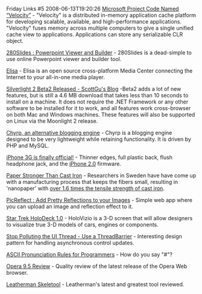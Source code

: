 Friday Links #5
2008-06-13T19:20:26
[Microsoft Project Code Named “Velocity”](http://msdn.mi%0acrosoft.com/library/cc645013.aspx) - "Velocity" is a distributed in-memory application cache platform for developing scalable, available, and high-performance applications. "Velocity" fuses memory across multiple computers to give a single unified cache view to applications. Applications can store any serializable CLR object.

[280Slides : Powerpoint Viewer and Builder](http://www.makeuseof.com/dir/280slides-powerpoint-presentations-viewer-builder/) - 280Slides is a dead-simple to use online Powerpoint viewer and builder tool.

[Elisa](http://elisa.fluendo.com/home/) - Elisa is an open source cross-platform Media Center connecting the Internet to your all-in-one media player.

[Silverlight 2 Beta2 Released - ScottGu's Blog](http://weblogs.asp.net/scottgu/archive/2008/06/06/silverlight-2-beta2-released.aspx) -Beta2 adds a lot of new features, but is still a 4.6 MB download that takes less than 10 seconds to install on a machine. It does not require the .NET Framework or any other software to be installed for it to work, and all features work cross-browser on both Mac and Windows machines. These features will also be supported on Linux via the Moonlight 2 release.

[Chyrp, an alternative blogging engine](http://www.blogherald.com/2008/06/09/blog_software/#comment-479243) - Chyrp is a blogging engine designed to be very lightweight while retaining functionality. It is driven by PHP and MySQL.

[iPhone 3G is finally official!](http://www.engadget.com/2008/06/09/iphone-3g-is-finally-official/) - Thinner edges, full plastic back, flush headphone jack, and the [iPhone 2.0](http://www.engadget.com/2008/06/09/iphone-2-0-free-in-early-july-for-all-iphone-owners-9-95-for-i/) firmware.

[Paper Stronger Than Cast Iron](http://science.slashdot.org/article.pl?sid=08/06/10/0033201&from=rss) - Researchers in Sweden have have come up with a manufacturing process that keeps the fibers small, resulting in 'nanopaper' with [over 1.6 times the tensile strength of cast iron](http://sciencenow.sciencemag.org/cgi/content/full/2008/609/1?).

[PicReflect : Add Pretty Reflections to your Images](http://www.makeuseof.com/dir/picreflect-add-pretty-reflections-images/) - Simple web app where you can upload an image and reflection effect to it.

[Star Trek HoloDeck 1.0](http://www.scientificblogging.com/news_releases/star_trek_holodeck_1_0_holovizio_3d_makes_its_debut) - HoloVizio is a 3-D screen that will allow designers to visualize true 3-D models of cars, engines or components.

[Stop Polluting the UI Thread - Use a ThreadBarrier](http://blog.quantumbitdesigns.com/2008/06/10/stop-polluting-the-ui-thread-use-a-threadbarrier/) - Interesting design pattern for handling asynchronous control updates.

[ASCII Pronunciation Rules for Programmers](http://www.codinghorror.com/blog/archives/001133.html) - How do you say "#"?

[Opera 9.5 Review](http://www.labnol.org/software/browsers/opera-review-9-5-more-than-beautiful-browser/3542/) - Quality review of the latest release of the Opera Web browser.

[Leatherman Skeletool](http://www.kk.org/cooltools/archives/002875.php) - Leatherman's latest and greatest tool reviewed.
